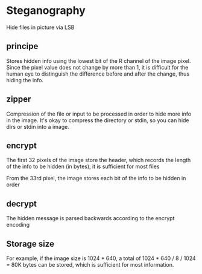 # Steganography
Hide files in picture via LSB

## principe
   Stores hidden info using the lowest bit of the R channel of the image pixel. Since the pixel value does not change by more than 1, it is difficult for the human eye to distinguish the difference before and after the change, thus hiding the info.

## zipper
   Compression of the file or input to be processed in order to hide more info in the image. It's okay to compress the directory or stdin, so you can hide dirs or stdin into a image.

## encrypt
   The first 32 pixels of the image store the header, which records the length of the info to be hidden (in bytes), it is sufficient for most files

   From the 33rd pixel, the image stores each bit of the info to be hidden in order

## decrypt
   The hidden message is parsed backwards according to the encrypt encoding

## Storage size
   For example, if the image size is 1024 * 640, a total of 1024 * 640 / 8 / 1024 = 80K bytes can be stored, which is sufficient for most information.

